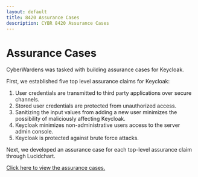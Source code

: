```yaml
---
layout: default
title: 8420 Assurance Cases
description: CYBR 8420 Assurance Cases
---
```

Assurance Cases
===============
CyberWardens was tasked with building assurance cases for Keycloak. 

First, we established five top level assurance claims for Keycloak:
<ol>
  <li>User credentials are transmitted to third party applications over secure channels.</li>
  <li>Stored user credentials are protected from unauthorized access.</li>
  <li>Sanitizing the input values from adding a new user minimizes the possibility of maliciously affecting Keycloak.</li>
  <li>Keycloak minimizes non-administrative users access to the server admin console.</li>
  <li>Keycloak is protected against brute force attacks.</li>
 </ol>

Next, we developed an assurance case for each top-level assurance claim through Lucidchart.

<a href="https://www.lucidchart.com/documents/view/ba3f2ae5-7929-458f-850b-925295860062"> Click here to view the assurance cases.</a>



